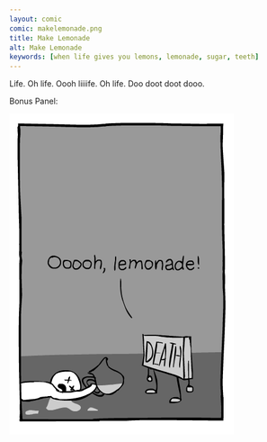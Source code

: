 ```yaml
---
layout: comic
comic: makelemonade.png
title: Make Lemonade
alt: Make Lemonade
keywords: [when life gives you lemons, lemonade, sugar, teeth]
---
```


Life. Oh life. Oooh liiiife. Oh life. Doo doot doot dooo.

Bonus Panel:

![Make Lemonade Bonus Panel](/images/makelemonade_bonus.png)